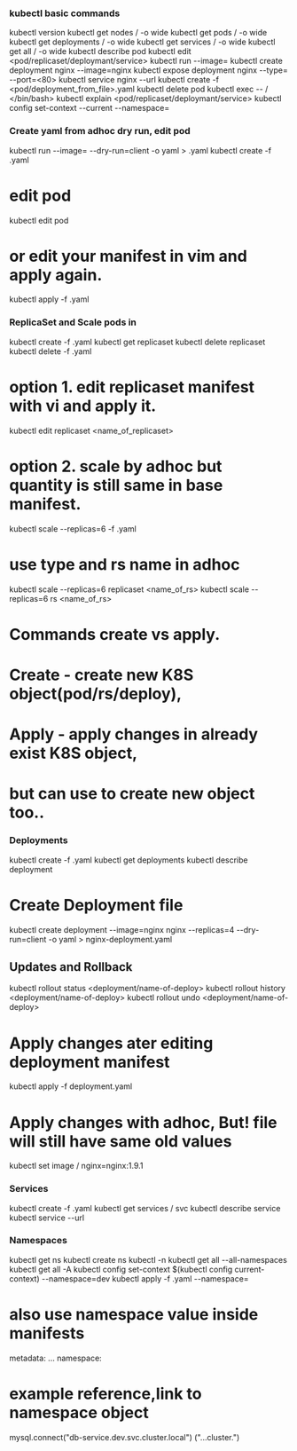 ### kubectl basic commands
kubectl version
kubectl get nodes / -o wide
kubectl get pods / -o wide
kubectl get deployments / -o wide
kubectl get services / -o wide
kubectl get all / -o wide
kubectl describe pod <nginx>
kubectl edit <pod/replicaset/deploymant/service> <name>
kubectl run <nginx> --image=<nginx>
kubectl create deployment nginx --image=nginx
kubectl expose deployment nginx --type=<NodePort> --port=<80>
kubectl service nginx --url
kubectl create -f <pod/deployment_from_file>.yaml
kubectl delete pod <nginx>
kubectl exec <pod-name> -- <command> / </bin/bash>
kubectl explain <pod/replicaset/deploymant/service>
kubectl config set-context --current --namespace=<namespace>


### Create yaml from adhoc dry run, edit pod
kubectl run <nginx> --image=<nginx> --dry-run=client -o yaml > <nginx>.yaml
kubectl create -f <nginx>.yaml
# edit pod
kubectl edit pod <nginx>
# or edit your manifest in vim and apply again.
kubectl apply -f <nginx>.yaml


### ReplicaSet and Scale pods in
kubectl create -f <replicaset>.yaml
kubectl get replicaset
kubectl delete replicaset <myapp-name-replicaset>
kubectl delete -f <replicaset>.yaml
# option 1. edit replicaset manifest with vi and apply it. 
kubectl edit replicaset  <name_of_replicaset>
# option 2. scale by adhoc but quantity is still same in base manifest. 
kubectl scale --replicas=6 -f <nginx>.yaml
# use type and rs name in adhoc
kubectl scale --replicas=6 replicaset <name_of_rs>
kubectl scale --replicas=6 rs <name_of_rs>


#  Commands create vs apply. 
#  Create - create new K8S object(pod/rs/deploy),
#  Apply  - apply changes in already exist K8S object,
#  but can use to create new object too..


### Deployments
kubectl create -f <deployment>.yaml
kubectl get deployments
kubectl describe deployment <deploy-name>
# Create Deployment file 
kubectl create deployment <name> --image=nginx nginx --replicas=4 --dry-run=client -o yaml > nginx-deployment.yaml
## Updates and Rollback
kubectl rollout status <deployment/name-of-deploy>
kubectl rollout history <deployment/name-of-deploy>
kubectl rollout undo <deployment/name-of-deploy>
# Apply changes ater editing deployment manifest
kubectl apply -f deployment.yaml
# Apply changes with adhoc, But! file will still have same old values
kubectl set image <deployment>/<deploy-name> nginx=nginx:1.9.1


### Services
kubectl create -f <service>.yaml
kubectl get services / svc
kubectl describe service <deploy-name>
kubectl service <name-of-service> --url


### Namespaces
kubectl get ns
kubectl create ns <ns-name>
kubectl -n <ns-name> <get all>
kubectl get all --all-namespaces
kubectl get all -A
kubectl config set-context $(kubectl config current-context) --namespace=dev
kubectl apply -f <file>.yaml --namespace=<dev>
# also use namespace value inside manifests
metadata:
  ...
  namespace: <namespace-name>
# example reference,link to namespace object
mysql.connect("db-service.dev.svc.cluster.local")
<link-to-obj>("<object>.<ns>.<svc>.cluster.<local>")